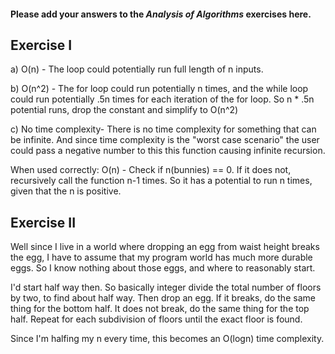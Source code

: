 #### Please add your answers to the ***Analysis of  Algorithms*** exercises here.

## Exercise I

a) O(n) - The loop could potentially run full length of n inputs.


b) O(n^2) - The for loop could run potentially n times, and the while loop could run potentially .5n times for each iteration of the for loop. So n * .5n potential runs, drop the constant and simplify to O(n^2)


c) No time complexity- There is no time complexity for something that can be infinite. And since time complexity is the "worst case scenario" the user could pass a negative number to this this function causing infinite recursion.

When used correctly: O(n) - Check if n(bunnies) == 0. If it does not, recursively call the function n-1 times. So it has a potential to run n times, given that the n is positive.

## Exercise II

Well since I live in a world where dropping an egg from waist height breaks the egg, I have to assume that my program world has much more durable eggs.  So I know nothing about those eggs, and where to reasonably start.

I'd start half way then.  So basically integer divide the total number of floors by two, to find about half way. Then drop an egg.  If it breaks, do the same thing for the bottom half.  It does not break, do the same thing for the top half.  Repeat for each subdivision of floors until the exact floor is found.

Since I'm halfing my n every time, this becomes an O(logn) time complexity.




